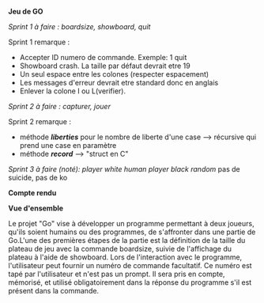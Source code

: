 **Jeu de GO**

_Sprint 1 à faire :
  boardsize, showboard, quit_

Sprint 1 remarque :
  - Accepter ID numero de commande. Exemple: 1 quit
  - Showboard crash. La taille par défaut devrait etre 19
  - Un seul espace entre les colones (respecter espacement)
  - Les messages d'erreur devrait etre standard donc en anglais 
  - Enlever la colone I ou L(verifier).

_Sprint 2 à faire : 
  capturer, jouer_

Sprint 2 remarque :
  - méthode **_liberties_** pour le nombre de liberte d'une case --> récursive qui prend une case en paramètre
  - méthode **_record_** --> "struct en C"

 _Sprint 3 à faire (noté):_
  _player white human
   player black random_
   pas de suicide, pas de ko


   **Compte rendu**

   **Vue d'ensemble**
   
Le projet "Go" vise à développer un programme permettant à deux joueurs, qu'ils soient humains ou des programmes, de s'affronter dans une partie de Go.L'une des premières étapes de la partie est la définition de la taille du plateau de jeu avec la commande boardsize, suivie de l'affichage du plateau à l'aide de showboard. Lors de l'interaction avec le programme, l'utilisateur peut fournir un numéro de commande facultatif. Ce numéro est tapé par l'utilisateur et n'est pas un prompt. Il sera pris en compte, mémorisé, et utilisé obligatoirement dans la réponse du programme s'il est présent dans la commande.

